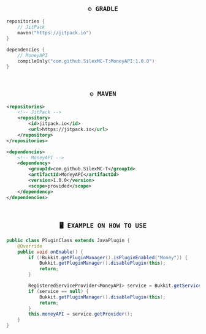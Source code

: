 
<h3 align="center"> <samp>⚙️ GRADLE</samp> </h3>

```kotlin
repositories {
    // JitPack
    maven("https://jitpack.io")
}

dependencies {
    // MoneyAPI 
    compileOnly("com.github.SilexMC-T:MoneyAPI:1.0.0")
}
```

<br />

<h3 align="center"> <samp>⚙️ MAVEN</samp> </h3>

```xml
<repositories>
    <!-- JitPack -->
    <repository>
        <id>jitpack.io</id>
        <url>https://jitpack.io</url>
    </repository>
</repositories>

<dependencies>
    <!-- MoneyAPI -->
    <dependency>
        <groupId>com.github.SilexMC-T</groupId>
        <artifactId>MoneyAPI</artifactId>
        <version>1.0.0</version>
        <scope>provided</scope>
    </dependency>
</dependencies>
```

<br />

<h3 align="center"> <samp>🖥 EXAMPLE ON HOW TO USE</samp> </h3>

```java
public class PluginClass extends JavaPlugin {
    @Override
    public void onEnable() {
        if (!Bukkit.getPluginManager().isPluginEnabled("Money")) {
            Bukkit.getPluginManager().disablePlugin(this);
            return;
        }

        RegisteredServiceProvider<MoneyAPI> service = Bukkit.getServicesManager().getRegistration(MoneyAPI.class);
        if (service == null) {
            Bukkit.getPluginManager().disablePlugin(this);
            return;
        }
        this.moneyAPI = service.getProvider();
    }
}
```